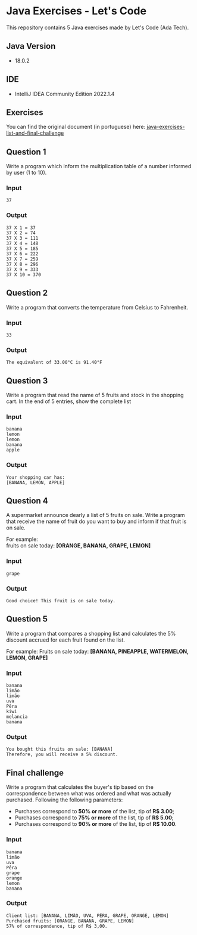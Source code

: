 # Java Exercises - Let's Code

This repository contains 5 Java exercises made by Let's Code (Ada Tech).

## Java Version
- 18.0.2

## IDE
- IntelliJ IDEA Community Edition 2022.1.4

## Exercises

You can find the original document (in portuguese) here: [java-exercises-list-and-final-challenge](./java-exercises-list-and-final-challenge.pdf)

## Question 1
Write a program which inform the multiplication table of a number informed by user (1 to 10).

### Input

```terminal
37
```

### Output

```terminal
37 X 1 = 37 
37 X 2 = 74 
37 X 3 = 111 
37 X 4 = 148 
37 X 5 = 185 
37 X 6 = 222 
37 X 7 = 259 
37 X 8 = 296 
37 X 9 = 333 
37 X 10 = 370
```

## Question 2
Write a program that converts the temperature from Celsius to Fahrenheit.

### Input

```terminal
33
```

### Output

```terminal
The equivalent of 33.00°C is 91.40°F
```

## Question 3
Write a program that read the name of 5 fruits and stock in the shopping cart.
In the end of 5 entries, show the complete list

### Input

```terminal
banana
lemon
lemon
banana
apple
```

### Output

```terminal
Your shopping car has: 
[BANANA, LEMON, APPLE]
```

## Question 4
A supermarket announce dearly a list of 5 fruits on sale.
Write a program that receive the name of fruit do you want to buy and inform if that fruit is on sale.

For example:<br>
fruits on sale today: **[ORANGE, BANANA, GRAPE, LEMON]**

### Input

```terminal
grape
```

### Output

```terminal
Good choice! This fruit is on sale today.
```

## Question 5
Write a program that compares a shopping list and calculates the 5% discount accrued for each fruit found on the list.

For example:
Fruits on sale today: **[BANANA, PINEAPPLE, WATERMELON, LEMON, GRAPE]**

### Input

```terminal
banana
limão
limão
uva
Pêra
kiwi
melancia
banana
```

### Output

```terminal
You bought this fruits on sale: [BANANA]
Therefore, you will receive a 5% discount.
```

## Final challenge
Write a program that calculates the buyer's tip based on the correspondence between what was ordered
and what was actually purchased. Following the following parameters:

- Purchases correspond to **50% or more** of the list, tip of **R$ 3.00**;
- Purchases correspond to **75% or more** of the list, tip of **R$ 5.00**;
- Purchases correspond to **90% or more** of the list, tip of **R$ 10.00**.

### Input

```terminal
banana
limão
uva
Pêra
grape
orange
lemon
banana
```

### Output

```terminal
Client list: [BANANA, LIMÃO, UVA, PÊRA, GRAPE, ORANGE, LEMON]
Purchased fruits: [ORANGE, BANANA, GRAPE, LEMON]
57% of correspondence, tip of R$ 3,00.
```